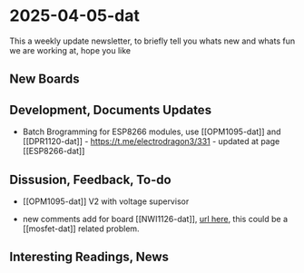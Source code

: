 
# 2025-04-05-dat

This a weekly update newsletter, to briefly tell you whats new and whats fun we are working at, hope you like

## New Boards



## Development, Documents Updates

- Batch Brogramming for ESP8266 modules, use [[OPM1095-dat]] and [[DPR1120-dat]] - https://t.me/electrodragon3/331 - updated at page [[ESP8266-dat]]


## Dissusion, Feedback, To-do

- [[OPM1095-dat]] V2 with voltage supervisor

- new comments add for board [[NWI1126-dat]], [url here](https://www.electrodragon.com/product/esp-led-strip-board/), this could be a [[mosfet-dat]] related problem. 

## Interesting Readings, News


